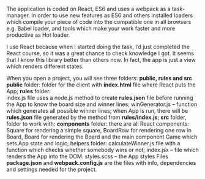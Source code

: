 The application is coded on React, ES6 and uses a webpack as a task-manager. In order to use new features as ES6 and others installed loaders which compile your piece of code into the compatible one in all browsers e.g. Babel loader, and tools which make your work faster and more productive as Hot loader.

I use React because when I started doing the task, I’d just completed the React course, so it was a great chance to check knowledge I got. It seems that I know this library better than others now. In fact, the app is just a view which renders different states.

When you open a project, you will see three folders: **public, rules and src**
**public** folder: folder for the client with **index.html** file where React puts the App;
**rules** folder:	
	index.js file uses a node.js method to create **rules.json** file before running the App to know the board size and winner lines;
	winGenerator.js – function which generates all possible winner lines;
	when App is run, there will be **rules.json** file generated by the method from **rules/index.js**;
**src** folder, folder to work with: 
	**components** folder: there are all React components: Square for rendering a simple square, BoardRow for rendering one row in Board, Board for rendering the Board and the main component Game which sets App state and logic;
	helpers folder: calculateWinner.js file with a function which checks whether somebody wins or not;
	index.jsx – file which renders the App into the DOM.
	styles.scss – the App styles
Files **package.json** and **webpack.config.js** are the files with info, dependencies and settings needed for the project.
